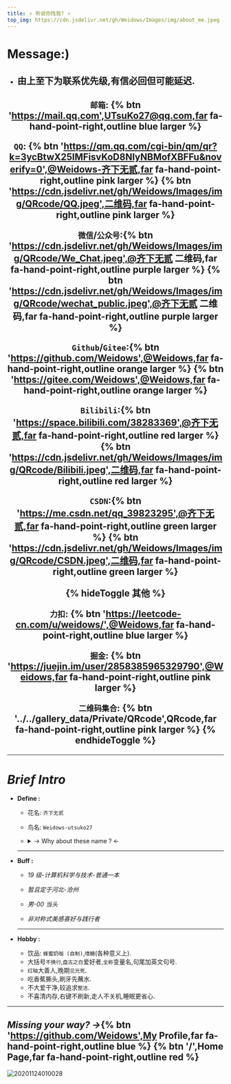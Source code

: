 ```yaml
---
title: ⭐ 听说你找我? ⭐
top_img: https://cdn.jsdelivr.net/gh/Weidows/Images/img/about_me.jpeg
---
```


<!--
 * @Author: Weidows
 * @Date: 2020-07-24 14:07:43
 * @LastEditors: Weidows
 * @LastEditTime: 2021-05-14 17:57:28
 * @FilePath: \Weidowsd:\Game\Github\Blog-private\source\tags\about.md
-->
# Message:)

- ## 由上至下为联系优先级,有信必回但可能延迟.

<h2 align="center">

`邮箱`: {% btn 'https://mail.qq.com',UTsuKo27@qq.com,far fa-hand-point-right,outline blue larger %}

`QQ`: {% btn 'https://qm.qq.com/cgi-bin/qm/qr?k=3ycBtwX25IMFisvKoD8NIyNBMofXBFFu&noverify=0',@Weidows-齐下无贰,far fa-hand-point-right,outline pink larger %} {% btn 'https://cdn.jsdelivr.net/gh/Weidows/Images/img/QRcode/QQ.jpeg',二维码,far fa-hand-point-right,outline pink larger %}

`微信`/`公众号`:{% btn 'https://cdn.jsdelivr.net/gh/Weidows/Images/img/QRcode/We_Chat.jpeg',@齐下无贰 二维码,far fa-hand-point-right,outline purple larger %} {% btn 'https://cdn.jsdelivr.net/gh/Weidows/Images/img/QRcode/wechat_public.jpeg',@齐下无贰 二维码,far fa-hand-point-right,outline purple larger %}

`Github`/`Gitee`:{% btn 'https://github.com/Weidows',@Weidows,far fa-hand-point-right,outline orange larger %} {% btn 'https://gitee.com/Weidows',@Weidows,far fa-hand-point-right,outline orange larger %}

`Bilibili`:{% btn 'https://space.bilibili.com/38283369',@齐下无贰,far fa-hand-point-right,outline red larger %} {% btn 'https://cdn.jsdelivr.net/gh/Weidows/Images/img/QRcode/Bilibili.jpeg',二维码,far fa-hand-point-right,outline red larger %}

`CSDN`:{% btn 'https://me.csdn.net/qq_39823295',@齐下无贰,far fa-hand-point-right,outline green larger %} {% btn 'https://cdn.jsdelivr.net/gh/Weidows/Images/img/QRcode/CSDN.jpeg',二维码,far fa-hand-point-right,outline green larger %}

{% hideToggle 其他 %}

`力扣`: {% btn 'https://leetcode-cn.com/u/weidows/',@Weidows,far fa-hand-point-right,outline blue larger %}

`掘金`: {% btn 'https://juejin.im/user/2858385965329790',@Weidows,far fa-hand-point-right,outline pink larger %}

`二维码集合`: {% btn '../../gallery_data/Private/QRcode',QRcode,far fa-hand-point-right,outline pink larger %}
{% endhideToggle %}

---

</h2>

# _Brief Intro_

- **Define :**

  - 花名: `齐下无贰`

  - 鸟名: `Weidows-utsuko27`

  - <details>

      <summary> -> Why about these name ? <-</summary>

    ***

    热爱运动,六块腹肌,肚脐下的两块没有 -> 齐下无贰

    伟->Wei + Windows = Weidows (高中昵称,挺喜欢的,一直在沿用)

    utsuko -> 真正意义上瞎起的,译为 -> 凌子

    27 -> 中我最喜欢的二位十进制数,也是我的生日.

    </details>

  ***

- **Buff :**

  - _19 级-计算机科学与技术-普通一本_

  - _暂且定于河北-沧州_

  - _男-00 当头_

  - _非对称式美感喜好与践行者_

  ***

- **Hobby :**

  - 饮品: `蜂蜜奶咖 (自制)`,`嗜糖`(各种意义上).
  - 大括号`不换行`,`盘古之白`爱好者,`全称`变量名,句尾加英文句号.
  - `红轴`大善人,晚期`见光死`.
  - 吃香蕉撕头,刷牙先蘸水.
  - 不大爱干净,较追求`整洁`.
  - 不喜清内存,右键不刷新,走人不关机,睡眠更省心.

---

## _Missing your way? ->_{% btn 'https://github.com/Weidows',My Profile,far fa-hand-point-right,outline blue %} {% btn '/',Home Page,far fa-hand-point-right,outline red %}

![20201124010028](https://cdn.jsdelivr.net/gh/Weidows/Images/hpp/HigcC3IaqbeFSOW.jpg)
